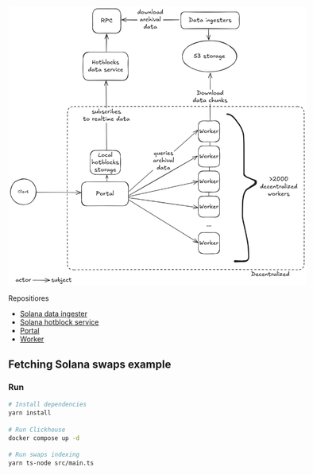 


<img src="./img/diagram.png" style="max-width: 600px" />

Repositiores
- [Solana data ingester](https://github.com/subsquid/squid-sdk/tree/master/solana/solana-ingest)
- [Solana hotblock service](https://github.com/subsquid/squid-sdk/tree/solana-data-service/solana/solana-data-service)
- [Portal](https://github.com/subsquid/sqd-portal)
- [Worker](https://github.com/subsquid/worker-rs)


## Fetching Solana swaps example

### Run

```bash
# Install dependencies
yarn install

# Run Clickhouse
docker compose up -d 

# Run swaps indexing
yarn ts-node src/main.ts
```


